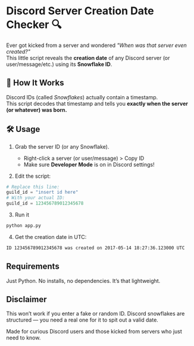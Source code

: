 # Discord Server Creation Date Checker 🔍

Ever got kicked from a server and wondered *"When was that server even created?"*  
This little script reveals the **creation date** of any Discord server (or user/message/etc.) using its **Snowflake ID**.

## 🧠 How It Works

Discord IDs (called *Snowflakes*) actually contain a timestamp.  
This script decodes that timestamp and tells you **exactly when the server (or whatever) was born.**

## 🛠 Usage

1. Grab the server ID (or any Snowflake).
   - Right-click a server (or user/message) > Copy ID
   - Make sure **Developer Mode** is on in Discord settings!

2. Edit the script:

```python
# Replace this line:
guild_id = "insert id here"
# With your actual ID:
guild_id = 123456789012345678
```

3. Run it

```bash
python app.py
```

4. Get the creation date in UTC:

```bash
ID 123456789012345678 was created on 2017-05-14 18:27:36.123000 UTC
```

## Requirements

Just Python. No installs, no dependencies.
It’s that lightweight.

## Disclaimer

This won’t work if you enter a fake or random ID.
Discord snowflakes are structured — you need a real one for it to spit out a valid date.

Made for curious Discord users and those kicked from servers who just need to know.

